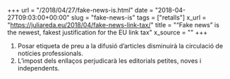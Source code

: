 +++
url = "/2018/04/27/fake-news-is.html"
date = "2018-04-27T09:03:00+00:00"
slug = "fake-news-is"
tags = ["retalls"]
x_url = "https://juliareda.eu/2018/04/fake-news-link-tax/"
title = "“Fake news” is the newest, fakest justification for the EU link tax"
x_source = ""
+++


1. Posar etiqueta de preu a la difusió d’articles disminuirà la circulació de notícies professionals.
2. L’impost dels enllaços perjudicarà les editorials petites, noves i independents.

